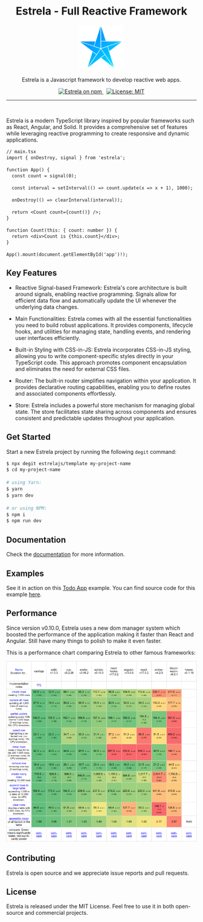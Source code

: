 <h1 align="center">Estrela - Full Reactive Framework</h1>

<p align="center">
  <img src="images/logo.png" alt="estrela-logo" width="120px" height="120px"/>
  <br>
  <p align="center">Estrela is a Javascript framework to develop reactive web apps.</p>
</p>

<p align="center">
  <a href="https://www.npmjs.com/package/estrela">
    <img src="https://img.shields.io/npm/v/estrela?color=009DFF&label=NPM%20Package&logo=npm" alt="Estrela on npm" />
  </a>&nbsp;
  <a href="https://opensource.org/licenses/MIT" target="_new">
    <img src="https://img.shields.io/badge/License-MIT-yellow.svg" alt="License: MIT">
  </a>
</p>

<hr>
&nbsp;

Estrela is a modern TypeScript library inspired by popular frameworks such as React, Angular, and Solid. It provides a comprehensive set of features while leveraging reactive programming to create responsive and dynamic applications.

```tsx
// main.tsx
import { onDestroy, signal } from 'estrela';

function App() {
  const count = signal(0);

  const interval = setInterval(() => count.update(x => x + 1), 1000);

  onDestroy(() => clearInterval(interval));

  return <Count count={count()} />;
}

function Count(this: { count: number }) {
  return <div>Count is {this.count}</div>;
}

App().mount(document.getElementById('app')!);
```

## Key Features
- Reactive Signal-based Framework: Estrela's core architecture is built around signals, enabling reactive programming. Signals allow for efficient data flow and automatically update the UI whenever the underlying data changes.

- Main Functionalities: Estrela comes with all the essential functionalities you need to build robust applications. It provides components, lifecycle hooks, and utilities for managing state, handling events, and rendering user interfaces efficiently.

- Built-in Styling with CSS-in-JS: Estrela incorporates CSS-in-JS styling, allowing you to write component-specific styles directly in your TypeScript code. This approach promotes component encapsulation and eliminates the need for external CSS files.

- Router: The built-in router simplifies navigation within your application. It provides declarative routing capabilities, enabling you to define routes and associated components effortlessly.

- Store: Estrela includes a powerful store mechanism for managing global state. The store facilitates state sharing across components and ensures consistent and predictable updates throughout your application.

## Get Started

Start a new Estrela project by running the following `degit` command:

```bash
$ npx degit estrelajs/template my-project-name
$ cd my-project-name

# using Yarn:
$ yarn
$ yarn dev

# or using NPM:
$ npm i
$ npm run dev
```

## Documentation

Check the [documentation](https://estrelajs.github.io/) for more information.

## Examples

See it in action on this [Todo App](https://estrelajs.github.io/estrela/todo) example. You can find source code for this example [here](https://github.com/estrelajs/estrela/tree/main/packages/playground/src/todo).

## Performance

Since version v0.10.0, Estrela uses a new dom manager system which boosted the performance of the application making it faster than React and Angular. Still have many things to polish to make it even faster.

This is a performance chart comparing Estrela to other famous frameworks:

![Performance Chart](images/performance-chart.png)

## Contributing

Estrela is open source and we appreciate issue reports and pull requests.

## License

Estrela is released under the MIT License. Feel free to use it in both open-source and commercial projects.
